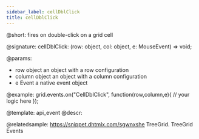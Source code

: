 ```yaml
---
sidebar_label: cellDblClick
title: cellDblClick
---          
```


@short: fires on double-click on a grid cell

@signature: cellDblClick: (row: object, col: object, e: MouseEvent) => void;

@params:
- row			object		an object with a row configuration
- column		object		an object with a column configuration
- e				Event		a native event object

@example:
grid.events.on("CellDblClick", function(row,column,e){
    // your logic here
});

@template: api_event
@descr:

@relatedsample: https://snippet.dhtmlx.com/sgwnxshe	TreeGrid. TreeGrid Events	
